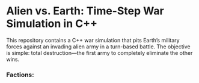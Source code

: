 <h1>Alien vs. Earth: Time-Step War Simulation in C++</h1>
<p>This repository contains a C++ war simulation that pits Earth’s military forces against an invading alien army in a turn-based battle. The objective is simple: total destruction—the first army to completely eliminate the other wins.</p>
<h3>Factions:</h3>

